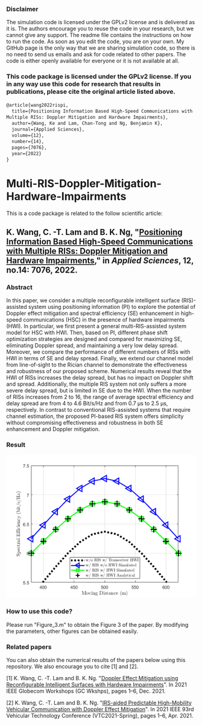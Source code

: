 
### Disclaimer

The simulation code is licensed under the GPLv2 license and is delivered as it is. The authors encourage you to reuse the code in your research, but we cannot give any support. The readme file contains the instructions on how to run the code. As soon as you edit the code, you are on your own. My GitHub page is the only way that we are sharing simulation code, so there is no need to send us emails and ask for code related to other papers. The code is either openly available for everyone or it is not available at all.

### This code package is licensed under the GPLv2 license. If you in any way use this code for research that results in publications, please cite the original article listed above.

```
@article{wang2022rispi,
  title={Positioning Information Based High-Speed Communications with Multiple RISs: Doppler Mitigation and Hardware Impairments},
  author={Wang, Ke and Lam, Chan-Tong and Ng, Benjamin K},
  journal={Applied Sciences},
  volume={12},
  number={14},
  pages={7076},
  year={2022}
}
```

# Multi-RIS-Doppler-Mitigation-Hardware-Impairments

This is a code package is related to the follow scientific article:

## K. Wang, C. -T. Lam and B. K. Ng, "[Positioning Information Based High-Speed Communications with Multiple RISs: Doppler Mitigation and Hardware Impairments](https://www.mdpi.com/2076-3417/12/14/7076/htm)," in _Applied Sciences_, 12, no.14: 7076, 2022.

### Abstract

In this paper, we consider a multiple reconfigurable intelligent surface (RIS)-assisted system using positioning information (PI) to explore the potential of Doppler effect mitigation and spectral efficiency (SE) enhancement in high-speed communications (HSC) in the presence of hardware impairments (HWI). In particular, we first present a general multi-RIS-assisted system model for HSC with HWI. Then, based on PI, different phase shift optimization strategies are designed and compared for maximizing SE, eliminating Doppler spread, and maintaining a very low delay spread. Moreover, we compare the performance of different numbers of RISs with HWI in terms of SE and delay spread. Finally, we extend our channel model from line-of-sight to the Rician channel to demonstrate the effectiveness and robustness of our proposed scheme. Numerical results reveal that the HWI of RISs increases the delay spread, but has no impact on Doppler shift and spread. Additionally, the multiple RIS system not only suffers a more severe delay spread, but is limited in SE due to the HWI. When the number of RISs increases from 2 to 16, the range of average spectral efficiency and delay spread are from 4 to 4.6 Bit/s/Hz and from 0.7 μs to 2.5 μs, respectively. In contrast to conventional RIS-assisted systems that require channel estimation, the proposed PI-based RIS system offers simplicity without compromising effectiveness and robustness in both SE enhancement and Doppler mitigation.

### Result 

![image](https://github.com/ken0225/Multi-RIS-Doppler-Mitigation-Hardware-Impairments/blob/main/plot_result.png)

### How to use this code?

Please run "Figure_3.m" to obtain the Figure 3 of the paper. By modifying the parameters, other figures can be obtained easily.

### Related papers

You can also obtain the numerical results of the papers below using this repository. We also encourage you to cite [1] and [2].

[1] K. Wang, C. -T. Lam and B. K. Ng. "[Doppler Effect Mitigation using Reconfigurable Intelligent Surfaces with Hardware Impairments](https://ieeexplore.ieee.org/abstract/document/9681939)". In 2021 IEEE Globecom Workshops (GC Wkshps), pages 1–6, Dec. 2021.

[2] K. Wang, C. -T. Lam and B. K. Ng. "[IRS-aided Predictable High-Mobility Vehicular Communication with Doppler Effect Mitigation](https://ieeexplore.ieee.org/abstract/document/9448955)". In 2021 IEEE 93rd Vehicular Technology Conference (VTC2021-Spring), pages 1–6, Apr. 2021.

